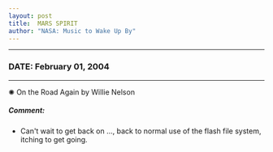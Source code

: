 ```yaml
---
layout: post
title:  MARS SPIRIT
author: "NASA: Music to Wake Up By"
---
```


----
### DATE: February 01, 2004
----
✺ On the Road Again by Willie Nelson

##### Comment:
* Can't wait to get back on ..., back to normal use of the flash file system, itching to get going.
